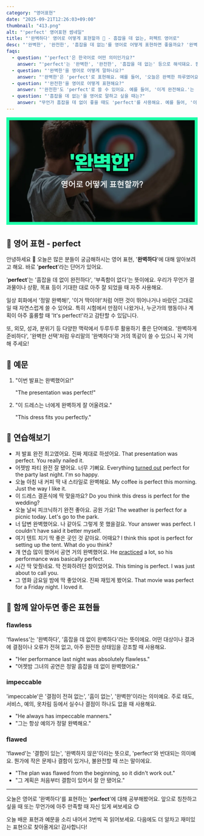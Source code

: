 ```yaml
---
category: "영어표현"
date: "2025-09-21T12:26:03+09:00"
thumbnail: "413.png"
alt: "'perfect' 영어표현 썸네일"
title: "'완벽하다' 영어로 어떻게 표현할까 🌟 - 흠잡을 데 없는, 퍼펙트 영어로"
desc: "'완벽한', '완전한', '흠잡을 데 없는'를 영어로 어떻게 표현하면 좋을까요? '완벽한 하루였어요.', '이게 완벽해요.' 등을 영어로 표현하는 법을 배워봅시다. 다양한 예문을 통해서 연습하고 본인의 표현으로 만들어 보세요."
faqs:
  - question: "'perfect'은 한국어로 어떤 의미인가요?"
    answer: "'perfect'는 '완벽한', '완전한', '흠잡을 데 없는' 등으로 해석돼요. 뭔가가 부족함 없이 최고일 때 주로 써요."
  - question: "'완벽한'을 영어로 어떻게 말하나요?"
    answer: "'완벽한'은 'perfect'로 표현해요. 예를 들어, '오늘은 완벽한 하루였어요.'는 'Today was a perfect day.'라고 해요."
  - question: "'완전한'을 영어로 어떻게 표현해요?"
    answer: "'완전한'도 'perfect'로 쓸 수 있어요. 예를 들어, '이게 완전해요.'는 'This is perfect.'라고 말할 수 있어요."
  - question: "'흠잡을 데 없는'을 영어로 말하고 싶을 때는?"
    answer: "무언가 흠잡을 데 없이 좋을 때도 'perfect'를 사용해요. 예를 들어, '이 계획은 흠잡을 데 없어.'는 'This plan is perfect.'라고 해요."
---
```


!['perfect' 영어표현](./413.png)

## 🌟 영어 표현 - perfect

안녕하세요 👋 오늘은 많은 분들이 궁금해하시는 영어 표현, '**완벽하다**'에 대해 알아보려고 해요. 바로 '**perfect**'라는 단어가 있어요.

'**perfect**'는 '흠잡을 데 없이 완전하다', '부족함이 없다'는 뜻이에요. 우리가 무언가 결과물이나 상황, 목표 등이 기대한 대로 아주 잘 되었을 때 자주 사용해요.

일상 회화에서 '정말 완벽해!', '이거 딱이야!'처럼 어떤 것이 뛰어나거나 바랐던 그대로일 때 자연스럽게 쓸 수 있어요. 특히 시험에서 만점이 나왔거나, 누군가의 행동이나 계획이 아주 훌륭할 때 'It's perfect!'라고 감탄할 수 있답니다.

또, 외모, 성과, 분위기 등 다양한 맥락에서 두루두루 활용하기 좋은 단어예요. '완벽하게 준비하다', '완벽한 선택'처럼 우리말의 '완벽하다'와 거의 똑같이 쓸 수 있으니 꼭 기억해 주세요!

## 📖 예문

1. "이번 발표는 완벽했어요!"

   "The presentation was perfect!"

2. "이 드레스는 너에게 완벽하게 잘 어울려요."

   "This dress fits you perfectly."

## 💬 연습해보기

<ul data-interactive-list>

  <li data-interactive-item>
    <span data-toggler>저 발표 완전 최고였어요. 진짜 제대로 하셨어요.</span>
    <span data-answer>That presentation was perfect. You really nailed it.</span>
  </li>

  <li data-interactive-item>
    <span data-toggler>어젯밤 파티 완전 잘 됐어요. 너무 기뻐요.</span>
    <span data-answer>Everything <a href="/blog/vocab-1/038.turn-out/">turned out</a> perfect for the party last night. I'm so happy.</span>
  </li>

  <li data-interactive-item>
    <span data-toggler>오늘 아침 내 커피 딱 내 스타일로 완벽해요.</span>
    <span data-answer>My coffee is perfect this morning. Just the way I like it.</span>
  </li>

  <li data-interactive-item>
    <span data-toggler>이 드레스 결혼식에 딱 맞을까요?</span>
    <span data-answer>Do you think this dress is perfect for the wedding?</span>
  </li>

  <li data-interactive-item>
    <span data-toggler>오늘 날씨 피크닉하기 완전 좋아요. 공원 가요!</span>
    <span data-answer>The weather is perfect for a picnic today. Let's go to the park.</span>
  </li>

  <li data-interactive-item>
    <span data-toggler>너 답변 완벽했어요. 나 같아도 그렇게 못 했을걸요.</span>
    <span data-answer>Your answer was perfect. I couldn't have said it better myself.</span>
  </li>

  <li data-interactive-item>
    <span data-toggler>여기 텐트 치기 딱 좋은 곳인 것 같아요. 어때요?</span>
    <span data-answer>I think this spot is perfect for setting up the tent. What do you think?</span>
  </li>

  <li data-interactive-item>
    <span data-toggler>걔 연습 많이 했어서 공연 거의 완벽했어요.</span>
    <span data-answer>He <a href="/blog/in-english/247.practice/">practiced</a> a lot, so his performance was basically perfect.</span>
  </li>

  <li data-interactive-item>
    <span data-toggler>시간 딱 맞췄네요. 막 전화하려던 참이었어요.</span>
    <span data-answer>This timing is perfect. I was just about to call you.</span>
  </li>

  <li data-interactive-item>
    <span data-toggler>그 영화 금요일 밤에 딱 좋았어요. 진짜 재밌게 봤어요.</span>
    <span data-answer>That movie was perfect for a Friday night. I loved it.</span>
  </li>

</ul>

## 🤝 함께 알아두면 좋은 표현들

### flawless

'flawless'는 '완벽하다', '흠잡을 데 없이 완벽하다'라는 뜻이에요. 어떤 대상이나 결과에 결점이나 오류가 전혀 없고, 아주 완전한 상태임을 강조할 때 사용해요.

- "Her performance last night was absolutely flawless."
- "어젯밤 그녀의 공연은 정말 흠잡을 데 없이 완벽했어요."

### impeccable

'impeccable'은 '결점이 전혀 없는', '흠이 없는', '완벽한'이라는 의미예요. 주로 태도, 서비스, 예의, 옷차림 등에서 실수나 결점이 하나도 없을 때 사용해요.

- "He always has impeccable manners."
- "그는 항상 예의가 정말 완벽해요."

### flawed

'flawed'는 '결함이 있는', '완벽하지 않은'이라는 뜻으로, 'perfect'와 반대되는 의미예요. 뭔가에 작은 문제나 결함이 있거나, 불완전할 때 쓰는 말이에요.

- "The plan was flawed from the beginning, so it didn't work out."
- "그 계획은 처음부터 결함이 있어서 잘 안 됐어요."

---

오늘은 영어로 '완벽하다'를 표현하는 '**perfect**'에 대해 공부해봤어요. 앞으로 칭찬하고 싶을 때 또는 무언가에 아주 만족할 때 자신 있게 써보세요 😊

오늘 배운 표현과 예문을 소리 내어서 3번씩 꼭 읽어보세요. 다음에도 더 알차고 재미있는 표현으로 찾아올게요! 감사합니다!
